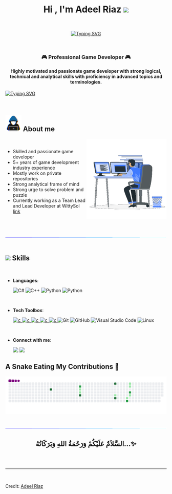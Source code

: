 
<h1 align="center"><b>Hi , I'm Adeel Riaz </b><img src="https://media.giphy.com/media/hvRJCLFzcasrR4ia7z/giphy.gif" width="35"></h1>

<br>

<p align="center">
<a href="https://git.io/typing-svg"><img src="https://readme-typing-svg.demolab.com?font=Fira+Code&weight=600&size=35&duration=3500&pause=1000&color=198D00&center=true&vCenter=true&width=800&height=70&lines=Hi.+It's+Adeel+Riaz;Professional+Game+Developer;5%2B+Years+of+industry+experience.;Senior+Game+Programmer+%26+Team+Lead;Always+learning+new+things;Strong+analytical+frame+of+mind;Strong+urge+to+solve+problems;Active+Learner%2FResearcher" alt="Typing SVG" /></a>
</p>

<br>

<h3 align="center">🎮 Professional Game Developer 🎮</h3>
<h4 align="center">Highly motivated and passionate
game developer with strong logical, technical and analytical skills with
proficiency in advanced topics and terminologies.</h4>

[![Typing SVG](https://readme-typing-svg.herokuapp.com?size=51&duration=4000&color=F7F7F7&background=1E1E1E&multiline=true&width=1100&height=140&lines=public+static+GameManager+Instance;void+Awake()+%3D%3E+Instance+%3D+this)](https://git.io/typing-svg)


<br>

## <picture><img src = "https://github.com/iadeelriaz/iadeelriaz/blob/main/assets/mdimages/about_me.gif" width = 50px></picture> **About me**

<picture> <img align="right" src="https://github.com/iadeelriaz/iadeelriaz/blob/main/assets/mdimages/Right_Side.gif" width = 250px></picture>


<br>

- Skilled and passionate game developer
- 5+ years of game development industry experience
- Mostly work on private repositories
- Strong analytical frame of mind
- Strong urge to solve problem and puzzle 
- Currently working as a Team Lead and Lead Developer at WittySol [link](https://wittysol.com)

<br><br>

<img src="https://github.com/iadeelriaz/iadeelriaz/blob/main/assets/mdimages/divider.gif"><br><br>

## <img src="https://media2.giphy.com/media/QssGEmpkyEOhBCb7e1/giphy.gif?cid=ecf05e47a0n3gi1bfqntqmob8g9aid1oyj2wr3ds3mg700bl&rid=giphy.gif" width ="25"><b> Skills</b>

<br>

<p align="center">
    
- **Languages**:
   
    ![C#](https://img.shields.io/badge/c%23-%23239120.svg?style=for-the-badge&logo=c-sharp&logoColor=white)
    ![C++](https://img.shields.io/badge/C++%20-%2300599C.svg?style=for-the-badge&logo=c%2B%2B&logoColor=white)
    ![Python](https://img.shields.io/badge/Python%20-%2314354C.svg?style=for-the-badge&logo=python&logoColor=white)
    ![Python](https://img.shields.io/badge/python-3670A0?style=for-the-badge&logo=python&logoColor=ffdd54)
    
  
<br>
   
    
- **Tech Toolbox**:
    
    <a href="https://unity.com/" target="_blank"> <img src="https://img.shields.io/badge/unity-%23000000.svg?style=for-the-badge&logo=unity&logoColor=white" alt="c"/> </a>
    <a href="https://docs.microsoft.com/en-us/dotnet/csharp/" target="_blank"> <img src="https://img.shields.io/badge/c%23-%23239120.svg?style=for-the-badge&logo=c-sharp&logoColor=white" alt="c"/> </a>
    <a href="https://visualstudio.microsoft.com/" target="_blank"> <img src="https://img.shields.io/badge/Visual%20Studio-5C2D91.svg?style=for-the-badge&logo=visual-studio&logoColor=white" alt="c"/> </a>
    <a href="https://slack.com/" target="_blank"> <img src="https://img.shields.io/badge/Slack-4A154B?style=for-the-badge&logo=slack&logoColor=white" alt="c"/> </a>
    <a href="https://trello.com/en" target="_blank"> <img src="https://img.shields.io/badge/Trello-0052CC?style=for-the-badge&logo=trello&logoColor=white" alt="c"/> </a>
    ![Git](https://img.shields.io/badge/git-%23F05033.svg?style=for-the-badge&logo=git&logoColor=white)
    ![GitHub](https://img.shields.io/badge/github-%23121011.svg?style=for-the-badge&logo=github&logoColor=white)
    ![Visual Studio Code](https://img.shields.io/badge/VS%20Code-0078d7.svg?style=for-the-badge&logo=visual-studio-code&logoColor=white)
    ![Linux](https://img.shields.io/badge/Linux-FCC624?style=for-the-badge&logo=linux&logoColor=black)
    
<br> 
    
- **Connect with me**:
    
    <a href="https://www.linkedin.com/in/iadeelriaz/"><img src="https://img.shields.io/badge/LinkedIn-0077B5?style=for-the-badge&logo=linkedin&logoColor=white"/></a>
    <a href="mailto:aadi.mirxa@gmail.com"><img src="https://img.shields.io/badge/Gmail-D14836?style=for-the-badge&logo=gmail&logoColor=white"/></a>

</p>
    
    
<!--

- **Languages**:
    
    ![C](https://img.shields.io/badge/C%20-%232370ED.svg?style=for-the-badge&logo=c&logoColor=white)
    ![C++](https://img.shields.io/badge/C++%20-%2300599C.svg?style=for-the-badge&logo=c%2B%2B&logoColor=white)
    ![Python](https://img.shields.io/badge/Python%20-%2314354C.svg?style=for-the-badge&logo=python&logoColor=white)

<br>   
    
- **Front-End Development**:

   ![HTML5](https://img.shields.io/badge/HTML5%20-%23E34F26.svg?style=for-the-badge&logo=html5&logoColor=white)
   ![CSS3](https://img.shields.io/badge/CSS%20-%231572B6.svg?style=for-the-badge&logo=css3&logoColor=white)
   ![JavaScript](https://img.shields.io/badge/JavaScript%20-%23F7DF1E.svg?style=for-the-badge&logo=javascript&logoColor=black)

<br>

- **Cloud Hosting**:

    ![Github Pages](https://img.shields.io/badge/GitHub%20Pages-%23327FC7.svg?style=for-the-badge&logo=github&logoColor=white)
    
<br>

- **Softwares and Tools**:

    ![Git](https://img.shields.io/badge/git-%23F05033.svg?style=for-the-badge&logo=git&logoColor=white)
    ![GitHub](https://img.shields.io/badge/github-%23121011.svg?style=for-the-badge&logo=github&logoColor=white)
    ![Google](https://img.shields.io/badge/google-%234285F4.svg?style=for-the-badge&logo=google&logoColor=white)
    ![Visual Studio Code](https://img.shields.io/badge/VS%20Code-0078d7.svg?style=for-the-badge&logo=visual-studio-code&logoColor=white)
    ![Linux](https://img.shields.io/badge/Linux-FCC624?style=for-the-badge&logo=linux&logoColor=black) 

<br>

- **Extras**:

    ![Terminal](https://img.shields.io/badge/Terminal-%23054020?style=for-the-badge&logo=gnu-bash&logoColor=white)
    ![Markdown](https://img.shields.io/badge/markdown-%23000000.svg?style=for-the-badge&logo=markdown&logoColor=white)   

</p>

<br>
<br>

-----

## Tech Toolbox 🧰

<a href="https://unity.com/" target="_blank"> <img src="https://img.shields.io/badge/unity-%23000000.svg?style=for-the-badge&logo=unity&logoColor=white" alt="c"/> </a>
<a href="https://docs.microsoft.com/en-us/dotnet/csharp/" target="_blank"> <img src="https://img.shields.io/badge/c%23-%23239120.svg?style=for-the-badge&logo=c-sharp&logoColor=white" alt="c"/> </a>
<a href="https://visualstudio.microsoft.com/" target="_blank"> <img src="https://img.shields.io/badge/Visual%20Studio-5C2D91.svg?style=for-the-badge&logo=visual-studio&logoColor=white" alt="c"/> </a>
<a href="https://slack.com/" target="_blank"> <img src="https://img.shields.io/badge/Slack-4A154B?style=for-the-badge&logo=slack&logoColor=white" alt="c"/> </a>
<a href="https://trello.com/en" target="_blank"> <img src="https://img.shields.io/badge/Trello-0052CC?style=for-the-badge&logo=trello&logoColor=white" alt="c"/> </a>

## Connect With Me 🤝

<a href="https://www.linkedin.com/in/iadeelriaz/"><img src="https://img.shields.io/badge/LinkedIn-0077B5?style=for-the-badge&logo=linkedin&logoColor=white"/></a>
<a href="mailto:adeelwitty@gmail.com"><img src="https://img.shields.io/badge/Gmail-D14836?style=for-the-badge&logo=gmail&logoColor=white"/></a>
<a href="https://medium.com/@enestelli"><img src="https://img.shields.io/badge/Medium-12100E?style=for-the-badge&logo=medium&logoColor=white"/></a>

-->

## A Snake Eating My Contributions 🐍

![snake gif](https://github.com/iadeelriaz/iadeelriaz/blob/main/assets/mdimages/github-contribution-grid-snake.gif)

<br>
<img src="https://github.com/iadeelriaz/iadeelriaz/blob/main/assets/mdimages/divider.gif">
<br>


<div align='center'>

## <b>السَّلاَمُ عَلَيْكُمْ وَرَحْمَةُ اللهِ وَبَرَكَاتُهُ...✨</b>

</div>
<br>
<br>

---

<br>

Credit: [Adeel Riaz](https://github.com/iadeelriaz)

